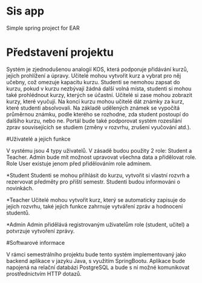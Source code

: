 # Sis app

Simple spring project for EAR

#	Představení projektu

Systém je zjednodušenou analogií KOS, která podporuje přidávání kurzů, jejich prohlížení a úpravy. Učitelé mohou vytvořit kurz a vybrat pro něj učebny, což omezuje kapacitu kurzu. Studenti se nemohou zapsat do kurzu, pokud v kurzu nezbývají žádná další volná místa, studenti si mohou také prohlédnout kurzy, kterých se účastní. Učitelé si zase mohou zobrazit kurzy, které vyučují. Na konci kurzu mohou učitelé dát známky za kurz, které studenti absolvovali. Na základě udělených známek se vypočítá průměrnou známku, podle kterého se rozhodne, zda student postoupí do dalšího kurzu, nebo ne. Portál bude také podporovat systém rozesílání zprav souvisejících se studiem (změny v rozvrhu, zrušení vyučování atd.).

#Uživatelé a jejich funkce

V systému jsou 4 typy uživatelů. V zásadě budou použity 2 role: Student a Teacher.
Admin bude mít možnost upravovat všechna data a přidělovat role.
Role User existuje jenom před přidělováním role adminem.

*Student
Studenti se mohou přihlásit do kurzu, vytvořit si vlastní rozvrh a rezervovat předměty pro příští semestr. Studenti budou informováni o novinkách.

*Teacher
Učitelé mohou vytvořit kurz, který se automaticky zapisuje do jejich rozvrhu, také jejich funkce zahrnuje vytváření zpráv a hodnocení studentů.

*Admin
Admin přidělává registrovaným uživatelům role (student, učitel) a potvrzuje vytvoření zprávy.

#Softwarové informace

V rámci semestrálního projektu bude tento systém implementovaný jako backend aplikace v jazyku Java, s využitím SpringBootu. Aplikace bude napojená na relační databázi PostgreSQL a bude s ní možné komunikovat prostřednictvím HTTP dotazů.
